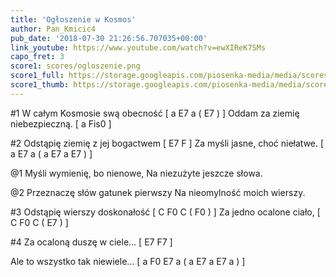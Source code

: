 ```yaml
---
title: 'Ogłoszenie w Kosmos'
author: Pan_Kmicic4
pub_date: '2018-07-30 21:26:56.707035+00:00'
link_youtube: https://www.youtube.com/watch?v=ewXIReK7SMs
capo_fret: 3
score1: scores/ogloszenie.png
score1_full: https://storage.googleapis.com/piosenka-media/media/scores/ogloszenie.png
score1_thumb: https://storage.googleapis.com/piosenka-media/media/scores/ogloszenie.png.180x0_q85_upscale.png
---
```


#1
W całym Kosmosie swą obecność [ a E7 a ( E7 ) ]
Oddam za ziemię niebezpieczną. [ a Fis0 ]

#2
Odstąpię ziemię z jej bogactwem  [ E7 F ]
Za myśli jasne, choć niełatwe. [ a E7 a ( a E7 a E7 ) ]

@1
Myśli wymienię, bo nienowe,
Na niezużyte jeszcze słowa.

@2
Przeznaczę słów gatunek pierwszy
Na nieomylność moich wierszy.

#3
Odstąpię wierszy doskonałość [ C F0 C ( F0 ) ]
Za jedno ocalone ciało, [ C F0 C ( E7 ) ]

#4
Za ocaloną duszę w ciele… [ E7 F7 ]

Ale to wszystko tak niewiele… [ a F0 E7 a ( a E7 a E7 a ) ]